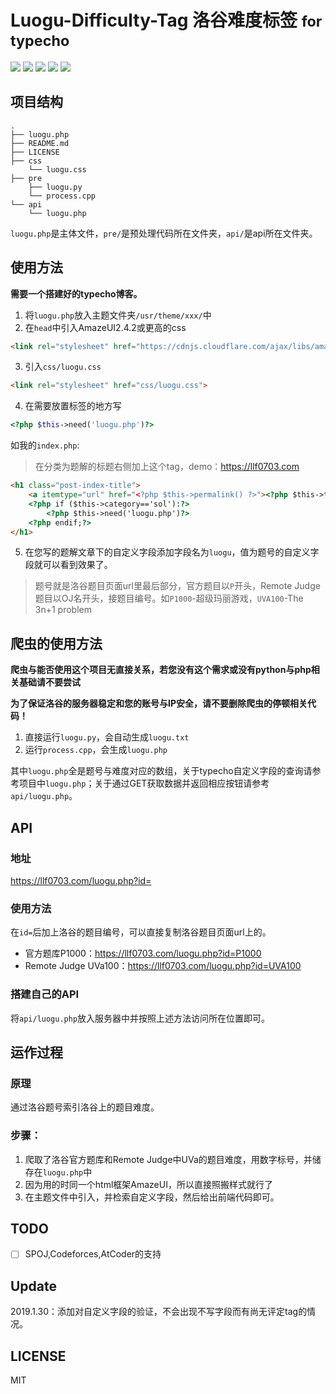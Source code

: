# Luogu-Difficulty-Tag 洛谷难度标签 <small> for typecho</small>

![](https://img.shields.io/badge/php-7.0-4F5B93.svg?style=flat-square)
![](https://img.shields.io/badge/typecho-1.2-467b96.svg?style=flat-square)
![](https://img.shields.io/badge/AmazeUI-2.4.2-10a0ea.svg?style=flat-square)
![](https://img.shields.io/badge/LICENSE-MIT-brightgreen.svg?style=flat-square)
![](https://img.shields.io/badge/update-2019.1.30-orange.svg?style=flat-square)

## 项目结构

```
.
├── luogu.php
├── README.md
├── LICENSE
├── css
    └── luogu.css
├── pre
    ├── luogu.py
    └── process.cpp
└── api
    └── luogu.php
```

``luogu.php``是主体文件，``pre/``是预处理代码所在文件夹，``api/``是api所在文件夹。

## 使用方法

**需要一个搭建好的typecho博客。**

1. 将``luogu.php``放入主题文件夹``/usr/theme/xxx/``中
2. 在``head``中引入AmazeUI2.4.2或更高的css

```html
<link rel="stylesheet" href="https://cdnjs.cloudflare.com/ajax/libs/amazeui/2.7.2/css/amazeui.css">
```

3. 引入``css/luogu.css``

```html
<link rel="stylesheet" href="css/luogu.css">
```

4. 在需要放置标签的地方写

```php
<?php $this->need('luogu.php')?>
```

如我的``index.php``:

> 在分类为题解的标题右侧加上这个tag，demo：https://llf0703.com

```html
<h1 class="post-index-title">
    <a itemtype="url" href="<?php $this->permalink() ?>"><?php $this->title() ?></a>
    <?php if ($this->category=='sol'):?>
        <?php $this->need('luogu.php')?>
    <?php endif;?>
</h1>
```

5. 在您写的题解文章下的自定义字段添加字段名为``luogu``，值为题号的自定义字段就可以看到效果了。

> 题号就是洛谷题目页面url里最后部分，官方题目以``P``开头，Remote Judge题目以OJ名开头，接题目编号。如``P1000``-超级玛丽游戏，``UVA100``-The 3n+1 problem

## 爬虫的使用方法

**爬虫与能否使用这个项目无直接关系，若您没有这个需求或没有python与php相关基础请不要尝试**

**为了保证洛谷的服务器稳定和您的账号与IP安全，请不要删除爬虫的停顿相关代码！**

1. 直接运行``luogu.py``，会自动生成``luogu.txt``
2. 运行``process.cpp``，会生成``luogu.php``

其中``luogu.php``全是题号与难度对应的数组，关于typecho自定义字段的查询请参考项目中``luogu.php``；关于通过GET获取数据并返回相应按钮请参考``api/luogu.php``。

## API

### 地址

https://llf0703.com/luogu.php?id=

### 使用方法

在``id=``后加上洛谷的题目编号，可以直接复制洛谷题目页面url上的。

- 官方题库P1000：https://llf0703.com/luogu.php?id=P1000
- Remote Judge UVa100：https://llf0703.com/luogu.php?id=UVA100

### 搭建自己的API

将``api/luogu.php``放入服务器中并按照上述方法访问所在位置即可。

## 运作过程

### 原理

通过洛谷题号索引洛谷上的题目难度。

### 步骤：

1. 爬取了洛谷官方题库和Remote Judge中UVa的题目难度，用数字标号，并储存在``luogu.php``中
2. 因为用的时同一个html框架AmazeUI，所以直接照搬样式就行了
3. 在主题文件中引入，并检索自定义字段，然后给出前端代码即可。

## TODO

- [ ] SPOJ,Codeforces,AtCoder的支持

## Update

2019.1.30：添加对自定义字段的验证，不会出现不写字段而有尚无评定tag的情况。

## LICENSE

MIT